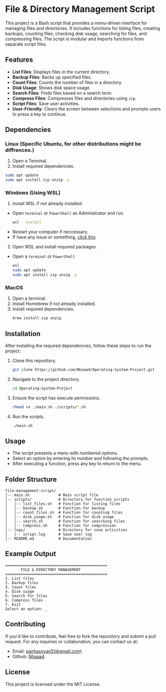 # File & Directory Management Script

This project is a Bash script that provides a menu-driven interface for managing files and directories. It includes functions for listing files, creating backups, counting files, checking disk usage, searching for files, and compressing files. The script is modular and imports functions from separate script files.

## Features

- **List Files**: Displays files in the current directory.
- **Backup Files**: Backs up specified files.
- **Count Files**: Counts the number of files in a directory.
- **Disk Usage**: Shows disk space usage.
- **Search Files**: Finds files based on a search term.
- **Compress Files**: Compresses files and directories using `zip`.
- **Script Files**: Save user activities.
- **User-Friendly**: Clears the screen between selections and prompts users to press a key to continue.

## Dependencies

### Linux (Specific Ubuntu, for other distributions might be diffrences.)
1. Open a Terminal.
2. Install required dependencies.
  ```sh
  sudo apt update
  sudo apt install zip unzip -y
  ```

### Windows (Using WSL)
1. Install WSL if not already installed.
  - Open `terminal` or `PowerShell` as Administrator and run.
    ```sh
    wsl --install
    ```
  - Restart your computer if neccessary.
  - If have any issue or something, [click this](https://learn.microsoft.com/en-us/windows/wsl/install)
2. Open WSL and install required packages.
  - Open a `terminal` or `PowerShell`
    ```sh
    wsl
    sudo apt update
    sudo apt install zip unzip -y
    ```
### MacOS
1. Open a terminal.
2. Install Homebrew if not already installed.
3. Install required dependencies.
   ```sh
   brew install zip unzip 
   ```
## Installation
After installing the required dependencies, follow these steps to run the project:
1. Clone this repository.
   ```sh
   git clone https://github.com/Nhaaa4/Operating-System-Project.git
   ```
2. Navigate to the project directory.
   ```sh
   cd Operating-System-Project
   ```
3. Ensure the script has execute permissions.
   ```sh
   chmod +x ./main.sh ./scripts/*.sh
   ```
4. Run the scripts.
   ```sh
   ./main.sh
   ```

## Usage

- The script presents a menu with numbered options.
- Select an option by entering its number and following the prompts.
- After executing a function, press any key to return to the menu.

## Folder Structure

```
file-management-script/
│-- main.sh             # Main script file
│-- scripts/            # Directory for function scripts
│   │-- list_files.sh   # Function for listing files
│   │-- backup.sh       # Function for backup
│   │-- count_files.sh  # Function for counting files
│   │-- disk_usage.sh   # Function for disk usage
│   │-- search.sh       # Function for searching files
│   │-- compress.sh     # Function for compression
|-- logs/               # Directory for save activities
|   |-- script.log      # Save user log
│-- README.md           # Documentation
```

## Example Output

```
==============================================
       FILE & DIRECTORY MANAGEMENT
==============================================
1. List files
2. Backup files
3. Count files
4. Disk usage
5. Search for files
6. Compress files
7. Exit
Select an option: _
```

## Contributing

If you'd like to contribute, feel free to fork the repository and submit a pull request.
For any inquiries or collaboration, you can contact us at:
- Email: panhasovan51@gmail.com\
- Github: [Nhaaa4](https://github.com/Nhaaa4)

## License

This project is licensed under the MIT License.

